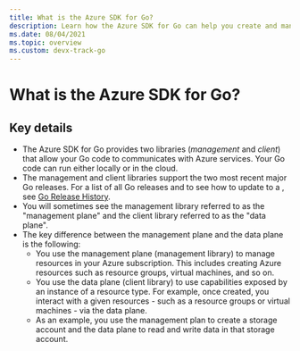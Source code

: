 ```yaml
---
title: What is the Azure SDK for Go?
description: Learn how the Azure SDK for Go can help you create and manage Azure resources.
ms.date: 08/04/2021
ms.topic: overview
ms.custom: devx-track-go
---
```

# What is the Azure SDK for Go?

## Key details

- The Azure SDK for Go provides two libraries (*management* and *client*) that allow your Go code to communicates with Azure services. Your Go code can run either locally or in the cloud.
- The management and client libraries support the two most recent major Go releases. For a list of all Go releases and to see how to update to a , see [Go Release History](https://golang.org/doc/devel/release.html).
- You will sometimes see the management library referred to as the "management plane" and the client library referred to as the "data plane".
- The key difference between the management plane and the data plane is the following:
    - You use the management plane (management library) to manage resources in your Azure subscription. This includes creating Azure resources such as resource groups, virtual machines, and so on.
    - You use the data plane (client library) to use capabilities exposed by an instance of a resource type. For example, once created, you interact with a given resources - such as a resource groups or virtual machines - via the data plane.
    - As an example, you use the management plan to create a storage account and the data plane to read and write data in that storage account.
